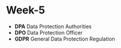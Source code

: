 # Week-5

* __DPA__ Data Protection Authorities
* __DPO__ Data Protection Officer
* __GDPR__ General Data Protection Regulation
